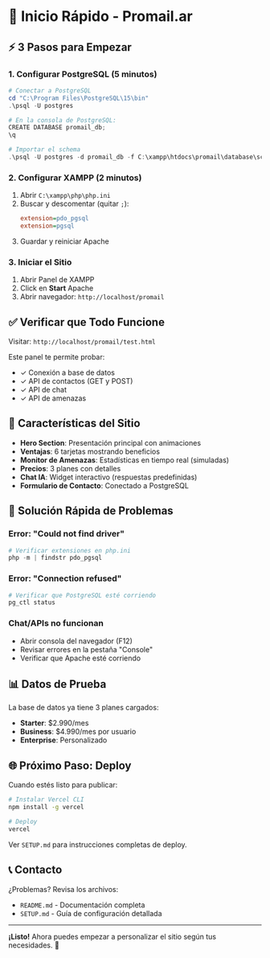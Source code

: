 # 🚀 Inicio Rápido - Promail.ar

## ⚡ 3 Pasos para Empezar

### 1. Configurar PostgreSQL (5 minutos)

```powershell
# Conectar a PostgreSQL
cd "C:\Program Files\PostgreSQL\15\bin"
.\psql -U postgres

# En la consola de PostgreSQL:
CREATE DATABASE promail_db;
\q

# Importar el schema
.\psql -U postgres -d promail_db -f C:\xampp\htdocs\promail\database\schema.sql
```

### 2. Configurar XAMPP (2 minutos)

1. Abrir `C:\xampp\php\php.ini`
2. Buscar y descomentar (quitar `;`):
   ```ini
   extension=pdo_pgsql
   extension=pgsql
   ```
3. Guardar y reiniciar Apache

### 3. Iniciar el Sitio

1. Abrir Panel de XAMPP
2. Click en **Start** Apache
3. Abrir navegador: `http://localhost/promail`

## ✅ Verificar que Todo Funcione

Visitar: `http://localhost/promail/test.html`

Este panel te permite probar:
- ✓ Conexión a base de datos
- ✓ API de contactos (GET y POST)
- ✓ API de chat
- ✓ API de amenazas

## 🎨 Características del Sitio

- **Hero Section**: Presentación principal con animaciones
- **Ventajas**: 6 tarjetas mostrando beneficios
- **Monitor de Amenazas**: Estadísticas en tiempo real (simuladas)
- **Precios**: 3 planes con detalles
- **Chat IA**: Widget interactivo (respuestas predefinidas)
- **Formulario de Contacto**: Conectado a PostgreSQL

## 🔧 Solución Rápida de Problemas

### Error: "Could not find driver"
```powershell
# Verificar extensiones en php.ini
php -m | findstr pdo_pgsql
```

### Error: "Connection refused"
```powershell
# Verificar que PostgreSQL esté corriendo
pg_ctl status
```

### Chat/APIs no funcionan
- Abrir consola del navegador (F12)
- Revisar errores en la pestaña "Console"
- Verificar que Apache esté corriendo

## 📊 Datos de Prueba

La base de datos ya tiene 3 planes cargados:
- **Starter**: $2.990/mes
- **Business**: $4.990/mes por usuario
- **Enterprise**: Personalizado

## 🌐 Próximo Paso: Deploy

Cuando estés listo para publicar:

```bash
# Instalar Vercel CLI
npm install -g vercel

# Deploy
vercel
```

Ver `SETUP.md` para instrucciones completas de deploy.

## 📞 Contacto

¿Problemas? Revisa los archivos:
- `README.md` - Documentación completa
- `SETUP.md` - Guía de configuración detallada

---

**¡Listo!** Ahora puedes empezar a personalizar el sitio según tus necesidades. 🎉
